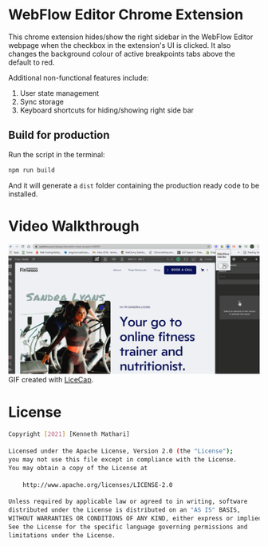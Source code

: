 # WebFlow Editor Chrome Extension

This chrome extension hides/show the right sidebar in the WebFlow Editor webpage when the checkbox in the extension's UI is clicked. It also changes the background colour of active breakpoints tabs above the default to red.

Additional non-functional features include:

1. User state management
2. Sync storage
3. Keyboard shortcuts for hiding/showing right side bar

## Build for production

Run the script in the terminal:

```bash
npm run build
```

And it will generate a `dist` folder containing the production ready code to be installed.

# Video Walkthrough

![](dist/images/ChromeExtensionWebFlow.gif)
GIF created with [LiceCap](http://www.cockos.com/licecap/).

# License

```bash
Copyright [2021] [Kenneth Mathari]

Licensed under the Apache License, Version 2.0 (the "License");
you may not use this file except in compliance with the License.
You may obtain a copy of the License at

    http://www.apache.org/licenses/LICENSE-2.0

Unless required by applicable law or agreed to in writing, software
distributed under the License is distributed on an "AS IS" BASIS,
WITHOUT WARRANTIES OR CONDITIONS OF ANY KIND, either express or implied.
See the License for the specific language governing permissions and
limitations under the License.
```
